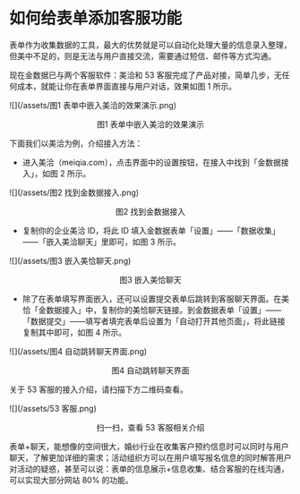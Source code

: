 # 如何给表单添加客服功能

表单作为收集数据的工具，最大的优势就是可以自动化处理大量的信息录入整理，但美中不足的，则是无法与用户直接交流，需要通过短信、邮件等方式沟通。

现在金数据已与两个客服软件：美洽和 53 客服完成了产品对接，简单几步，无任何成本，就能让你在表单界面直接与用户对话，效果如图 1 所示。

![](/assets/图1 表单中嵌入美洽的效果演示.png)

<center>图1 表单中嵌入美洽的效果演示</center>

下面我们以美洽为例，介绍接入方法：

* 进入美洽（meiqia.com），点击界面中的设置按钮，在接入中找到「金数据接入」，如图 2 所示。

![](/assets/图2 找到金数据接入.png)

<center>图2 找到金数据接入</center>

* 复制你的企业美洽 ID，将此 ID 填入金数据表单「设置」——「数据收集」 ——「嵌入美洽聊天」里即可，如图 3 所示。

![](/assets/图3 嵌入美恰聊天.png)

<center>图3 嵌入美恰聊天</center>

* 除了在表单填写界面嵌入，还可以设置提交表单后跳转到客服聊天界面。在美恰「金数据接入」中，复制你的美恰聊天链接。到金数据表单「设置」——「数据提交」——填写者填完表单后设置为「自动打开其他页面」，将此链接复制其中即可，如图 4 所示。

![](/assets/图4 自动跳转聊天界面.png)

<center>图4 自动跳转聊天界面</center>

关于 53 客服的接入介绍，请扫描下方二维码查看。

![](/assets/53 客服.png)
<center>扫一扫，查看 53 客服相关介绍</center>

表单+聊天，能想像的空间很大，婚纱行业在收集客户预约信息时可以同时与用户聊天，了解更加详细的需求；活动组织方可以在用户填写报名信息的同时解答用户对活动的疑惑，甚至可以说：表单的信息展示+信息收集、结合客服的在线沟通，可以实现大部分网站 80% 的功能。

